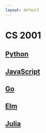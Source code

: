 ```yaml
---
layout: default
---
```


CS 2001
=======


[Python](Python/README)
-------------------------

[JavaScript](JavaScript/README)
----------------------------------

[Go](Golang/README)
----------------------

[Elm](Elm/README)
--------------------

[Julia](Julia/README)
------------------------
